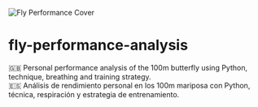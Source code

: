 ![Fly Performance Cover](./cover.png)


# fly-performance-analysis

🇬🇧 Personal performance analysis of the 100m butterfly using Python, technique, breathing and training strategy.  
🇪🇸 Análisis de rendimiento personal en los 100m mariposa con Python, técnica, respiración y estrategia de entrenamiento.


